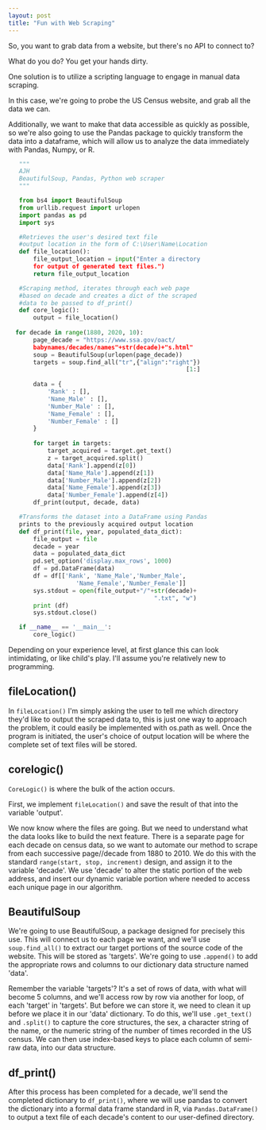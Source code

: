 ```yaml
---
layout: post
title: "Fun with Web Scraping"
---
```


So, you want to grab data from a website, but there's no API to connect to?

What do you do? You get your hands dirty.

One solution is to utilize a scripting language to engage in manual data scraping.

In this case, we're going to probe the US Census website, and grab all the data we can.

Additionally, we want to make that data accessible as quickly as possible, so we're also going
to use the Pandas package to quickly transform the data into a dataframe, which will allow us to 
analyze the data immediately with Pandas, Numpy, or R. 

```python
   """
   AJH
   BeautifulSoup, Pandas, Python web scraper
   """

   from bs4 import BeautifulSoup
   from urllib.request import urlopen
   import pandas as pd
   import sys

   #Retrieves the user's desired text file 
   #output location in the form of C:\User\Name\Location
   def file_location():
       file_output_location = input("Enter a directory 
       for output of generated text files.")
       return file_output_location

   #Scraping method, iterates through each web page 
   #based on decade and creates a dict of the scraped 
   #data to be passed to df_print()
   def core_logic():
       output = file_location()
  
  for decade in range(1880, 2020, 10):
       page_decade = "https://www.ssa.gov/oact/
       babynames/decades/names"+str(decade)+"s.html"
       soup = BeautifulSoup(urlopen(page_decade))
       targets = soup.find_all("tr",{"align":"right"})
                                                  [1:]
                                                  
       data = {
           'Rank' : [],
           'Name_Male' : [],
           'Number_Male' : [],
           'Name_Female' : [],
           'Number_Female' : []
       }    
       
       for target in targets:
           target_acquired = target.get_text()
           z = target_acquired.split()
           data['Rank'].append(z[0])
           data['Name_Male'].append(z[1])
           data['Number_Male'].append(z[2])
           data['Name_Female'].append(z[3])
           data['Number_Female'].append(z[4])
       df_print(output, decade, data)

   #Transforms the dataset into a DataFrame using Pandas
   prints to the previously acquired output location        
   def df_print(file, year, populated_data_dict):
       file_output = file
       decade = year
       data = populated_data_dict
       pd.set_option('display.max_rows', 1000)
       df = pd.DataFrame(data)
       df = df[['Rank', 'Name_Male','Number_Male',
                   'Name_Female','Number_Female']]
       sys.stdout = open(file_output+"/"+str(decade)+
                                         ".txt", "w")
       print (df)
       sys.stdout.close()

   if __name__ == '__main__':
       core_logic()
```

Depending on your experience level, at first glance this can look intimidating, or like child's play. I'll assume you're relatively new to programming. 

## fileLocation()

In `fileLocation()` I'm simply asking the user to tell me which directory they'd like to output the scraped data to, this is just one way to approach the problem, it could easily be implemented with os.path as well. Once the program is initiated, the user's choice of output location will be where the complete set of text files will be stored.


## corelogic()
`CoreLogic()` is where the bulk of the action occurs. 

First, we implement `fileLocation()` and save the result of that into the variable 'output'. 

We now know where the files are going. But we need to understand what the data looks like to build the next feature. There is a separate page for each decade on census data, so we want to automate our method to scrape from each successive page//decade from 1880 to 2010. We do this with the standard `range(start, stop, increment)` design, and assign it to the variable 'decade'. We use 'decade' to alter the static portion of the web address, and insert our dynamic variable portion where needed to access each unique page in our algorithm. 

## BeautifulSoup
We're going to use BeautifulSoup, a package designed for precisely this use. This will connect us to each page we want, and we'll use `soup.find_all()` to extract our target portions of the source code of the website. This will be stored as 'targets'. We're going to use `.append()` to add the appropriate rows and columns to our dictionary data structure named 'data'. 

Remember the variable 'targets'? It's a set of rows of data, with what will become 5 columns, and we'll access row by row via another for loop, of each 'target' in 'targets'. But before we can store it, we need to clean it up before we place it in our 'data' dictionary. To do this, we'll use `.get_text()` and `.split()` to capture the core structures, the sex, a character string of the name, or the numeric string of the number of times recorded in the US census. We can then use index-based keys to place each column of semi-raw data, into our data structure.

## df_print()
After this process has been completed for a decade, we'll send the completed dictionary to `df_print()`, where we will use pandas to convert the dictionary into a formal data frame standard in R, via `Pandas.DataFrame()` to output a text file of each decade's content to our user-defined directory. 

